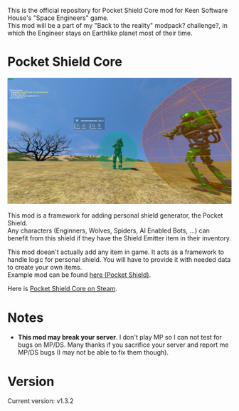 This is the official repository for Pocket Shield Core mod for Keen Software House's "Space Engineers" game.\
This mod will be a part of my "Back to the reality" modpack? challenge?, in which the Engineer stays on Earthlike planet most of their time.

# Pocket Shield Core
![Thumbnail](thumb.jpg)

This mod is a framework for adding personal shield generator, the Pocket Shield.\
Any characters (Enginners, Wolves, Spiders, AI Enabled Bots, ...) can benefit from this shield if they have the Shield Emitter item in their inventory.

This mod doean't actually add any item in game. It acts as a framework to handle logic for personal shield. You will have to provide it with needed data to create your own items.\
Example mod can be found [here (Pocket Shield)](https://github.com/3x3y3z3t/Pocket-Shield/tree/v3).

Here is [Pocket Shield Core on Steam](https://steamcommunity.com/sharedfiles/filedetails/?id=2739353433).

# Notes
- **This mod may break your server**. I don't play MP so I can not test for bugs on MP/DS. Many thanks if you sacrifice your server and report me MP/DS bugs (I may not be able to fix them though).

# Version
Current version: v1.3.2
